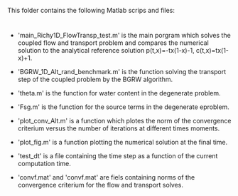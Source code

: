This folder contains the following Matlab scrips and files:
#

- 'main_Richy1D_FlowTransp_test.m' is the main porgram which solves the coupled flow and 
	transport problem and compares the numerical solution to the analytical reference 
	solution p(t,x)=-tx(1-x)-1, c(t,x)=tx(1-x)+1.

- 'BGRW_1D_Alt_rand_benchmark.m' is the function solving the transport step of the coupled 
	problem by the BGRW algorithm.

- 'theta.m' is the function for water content in the degenerate problem.

- 'Fsg.m' is the function for the source terms in the degenerate eproblem.

- 'plot_conv_Alt.m' is a function which plotes the norm of the convergence criterium versus 
	the number of iterations at different times moments.

- 'plot_fig.m' is a function plotting the numerical solution at the final time.

- 'test_dt' is a file containing the time step as a function of the current computation time.

- 'convf.mat' and 'convf.mat' are fiels containing norms of the convergence criterium for the 
	flow and transport solves.

